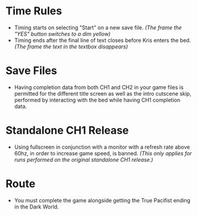 # **Time Rules**
* Timing starts on selecting "Start" on a new save file. *(The frame the "YES" button switches to a dim yellow)*
* Timing ends after the final line of text closes before Kris enters the bed. *(The frame the text in the textbox disappears)*

# **Save Files**
* Having completion data from both CH1 and CH2 in your game files is permitted for the different title screen as well as the intro cutscene skip, performed by interacting with the bed while having CH1 completion data.

# **Standalone CH1 Release**
* Using fullscreen in conjunction with a monitor with a refresh rate above 60hz, in order to increase game speed, is banned. *(This only applies for runs performed on the original standalone CH1 release.)*

# **Route**
* You must complete the game alongside getting the True Pacifist ending in the Dark World.